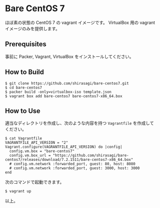 Bare CentOS 7
===

ほぼ素の状態の CentOS 7 の vagrant イメージです。
VirtualBox 用の vagrant イメージのみを提供します。

## Prerequisites

事前に Packer, Vagrant, VirtualBox をインストールしてください。

## How to Build

```
$ git clone https://github.com/shirasagi/bare-centos7.git
$ cd bare-centos7
$ packer build -only=virtualbox-iso template.json
$ vagrant box add bare-centos7 bare-centos7-x86_64.box
```

## How to Use

適当なディレクトリを作成し、次のような内容を持つ `Vagrantfile` を作成してください。

    $ cat Vagrantfile
    VAGRANTFILE_API_VERSION = "2"
    Vagrant.configure(VAGRANTFILE_API_VERSION) do |config|
      config.vm.box = "bare-centos7"
      config.vm.box_url = "https://github.com/shirasagi/bare-centos7/releases/download/7.2.1511/bare-centos7-x86_64.box"
      # config.vm.network :forwarded_port, guest: 80, host: 8080
      # config.vm.network :forwarded_port, guest: 3000, host: 3000
    end

次のコマンドで起動できます。

    $ vagrant up

以上。
